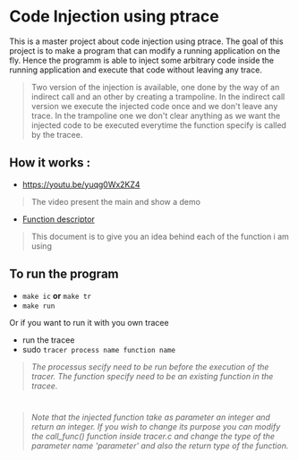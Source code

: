 # Code Injection using ptrace

This is a master project about code injection using ptrace.
The goal of this project is to make a program that can modify a running application on the fly.
Hence the programm is able to inject some arbitrary code inside the running application and execute that code without leaving any trace.
> Two version of the injection is available, one done by the way of an indirect call and an other by creating a trampoline.
> In the indirect call version we execute the injected code once and we don't leave any trace.
> In the trampoline one we don't clear anything as we want the injected code to be executed everytime the function specify is called by the tracee.

## How it works :
- https://youtu.be/yuqg0Wx2KZ4
> The video present the main and show a demo
- [Function descriptor](./FunctionsDescriptor.pdf)
> This document is to give you an idea behind each of the function i am using

## To run the program
- `make ic` **or** `make tr`
- `make run`

Or if you want to run it with you own tracee

- run the tracee
- sudo `tracer process name function name`

> *The processus secify need to be run before the execution of the tracer.*
> *The function specify need to be an existing function in the tracee.*

# 
> *Note that the injected function take as parameter an integer and return an integer.
> If you wish to change its purpose you can modify the call_func() function inside tracer.c and change the type of the parameter name 'parameter' and also the return type of the function.*
